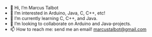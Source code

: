 - 👋 Hi, I’m Marcus Talbot
- 👀 I’m interested in Arduino, Java, C, C++, etc!
- 🌱 I’m currently learning C, C++, and Java.
- 💞️ I’m looking to collaborate on Arduino and Java-projects.
- 📫 How to reach me: send me an email! marcustalbot@gmail.com

<!---
MarcusTalbotS/MarcusTalbotS is a ✨ special ✨ repository because its `README.md` (this file) appears on your GitHub profile.
You can click the Preview link to take a look at your changes.
--->
